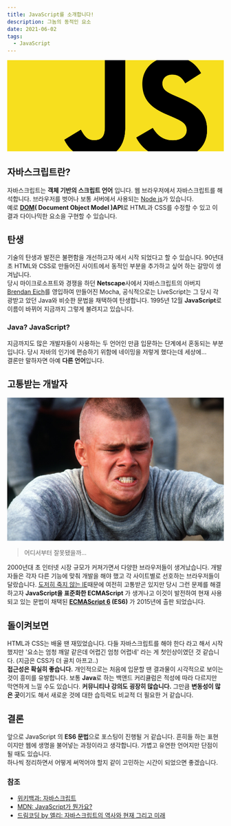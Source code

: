 ```yaml
---
title: JavaScript를 소개합니다!
description: 그놈의 동적인 요소
date: 2021-06-02
tags:
  - JavaScript
---
```


![thumbnail](./thumb.png)

## 자바스크립트란?

자바스크립트는 **객체 기반의 스크립트 언어** 입니다. 웹 브라우저에서 자바스크립트를 해석합니다. 브라우저를 벗어나 보통 서버에서 사용되는 [Node js](https://nodejs.org/ko/)가 있습니다.  
예로 **[DOM](https://developer.mozilla.org/ko/docs/Web/API/Document_Object_Model/Introduction)( Document Object Model )API**로 HTML과
CSS를 수정할 수 있고 이 결과 다이나믹한 요소을 구현할 수 있습니다.

## 탄생

기술의 탄생과 발전은 불편함을 개선하고자 에서 시작 되었다고 할 수 있습니다. 90년대 초 HTML와 CSS로 만들어진 사이트에서 동적인 부분을 추가하고 싶어 하는 갈망이 생겨납니다.  
당시 마이크로소프트와 경쟁을 하던 **Netscape**사에서 자바스크립트의 아버지 [Brendan Eich](https://ko.wikipedia.org/wiki/%EB%B8%8C%EB%A0%8C%EB%8D%98_%EC%95%84%EC%9D%B4%ED%81%AC)를 영입하여 만들어진 Mocha, 공식적으로는 LiveScript는 그 당시 각광받고 았던 Java와 비슷한 문법을 채택하여 탄생합니다.
1995년 12월 **JavaScript**로 이름이 바뀌어 지금까지 그렇게 불려지고 있습니다.

### Java? JavaScript?

지금까지도 많은 개발자들이 사용하는 두 언어인 만큼 입문하는 단계에서 혼동되는 부분입니다. 당시 자바의 인기에 편승하기 위함에 네이밍을 저렇게 했다는데 세상에...  
 결론만 말하자면 아예 **다른 언어**입니다.

## 고통받는 개발자

![pain](./pain01.jpg)

> 어디서부터 잘못됐을까...

2000년대 초 인터넷 시장 규모가 커져가면서 다양한 브라우저들이 생겨났습니다. 개발자들은 각자 다른 기능에 맞춰 개발을 해야 했고 각 사이트별로 선호하는 브라우저들이 달랐습니다. [도저히 죽지 않는 IE](https://www.youtube.com/watch?v=r1zw_eM2aiQ)때문에 여전히 고통받곤 있지만 당시 그런 문제를 해결하고자 **JavaScript을 표준화한 ECMAScript** 가 생겨나고 이것이 발전하여 현재 사용되고 있는 문법이 채택된 **[ECMAScript 6](https://262.ecma-international.org/6.0/) (ES6)** 가 2015년에 출판 되었습니다.

## 돌이켜보면

HTML과 CSS는 배울 땐 재밌었습니다. 다들 자바스크립트를 해야 한다 라고 해서 시작했지만 '요소는 엄청 깨알 같은데 어렵긴 엄청 어렵네' 라는 게 첫인상이였던 것 같습니다. (지금은 CSS가 더 골치 아프고..)  
**접근성은 확실히 좋습니다.** 개인적으로는 처음에 입문할 땐 결과물이 시각적으로 보이는 것이 흥미를 유발합니다. 보통 **Java**로 하는 백앤드 커리큘럼은 적성에 따라 다르지만 막연하게 느낄 수도 있습니다. **커뮤니티나 강의도 굉장히 많습니다.** 그만큼 **변동성이 많은 곳**이기도 해서 새로운 것에 대한 습득력도 비교적 더 필요한 거 같습니다.

## 결론

앞으로 JavaScript 의 **ES6 문법**으로 포스팅이 진행될 거 같습니다.
흔히들 하는 표현이지만 웹에 생명을 불어넣는 과정이라고 생각합니다.
가볍고 유연한 언어지만 단점이 될 때도 있습니다.  
하나씩 정리하면서 어떻게 써먹어야 할지 같이 고민하는 시간이 되었으면 좋겠습니다.

### 참조

- [위키백과: 자바스크립트](https://ko.wikipedia.org/wiki/%EC%9E%90%EB%B0%94%EC%8A%A4%ED%81%AC%EB%A6%BD%ED%8A%B8#HTML%EA%B3%BC_%EC%9E%90%EB%B0%94%EC%8A%A4%ED%81%AC%EB%A6%BD%ED%8A%B8)
- [MDN: JavaScript가 뭔가요?](https://developer.mozilla.org/ko/docs/Learn/JavaScript/First_steps/What_is_JavaScript)
- [드림코딩 by 엘리: 자바스크립트의 역사와 현재 그리고 미래](https://www.youtube.com/watch?v=wcsVjmHrUQg&t=1s)
